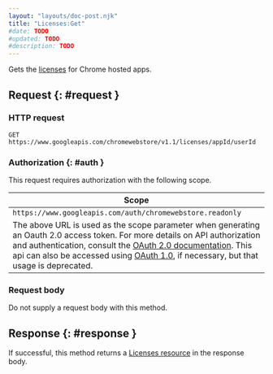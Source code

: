 ```yaml
---
layout: "layouts/doc-post.njk"
title: "Licenses:Get"
#date: TODO
#updated: TODO
#description: TODO
---
```


Gets the [licenses][1] for Chrome hosted apps.

## Request {: #request }

### HTTP request

```text
GET https://www.googleapis.com/chromewebstore/v1.1/licenses/appId/userId
```

### Authorization {: #auth }

This request requires authorization with the following scope.

<table><thead><tr><th>Scope</th></tr></thead><tbody><tr><td><code>https://www.googleapis.com/auth/chromewebstore.readonly</code></td></tr><tr><td>The above URL is used as the scope parameter when generating an Oauth 2.0 access token. For more details on API authorization and authentication, consult the <a href="https://developers.google.com/accounts/docs/OAuth2">OAuth 2.0 documentation</a>. This api can also be accessed using <a href="https://developers.google.com/accounts/docs/OAuth_ref">OAuth 1.0</a>, if necessary, but that usage is deprecated.</td></tr></tbody></table>

### Request body

Do not supply a request body with this method.

## Response {: #response }

If successful, this method returns a [Licenses resource][4] in the response body.

[1]: /docs/webstore/webstore_api/licenses/
[2]: https://developers.google.com/accounts/docs/OAuth2
[3]: https://developers.google.com/accounts/docs/OAuth_ref
[4]: /docs/webstore/webstore_api/licenses/#resource
